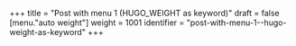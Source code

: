 +++
title = "Post with menu 1 (HUGO_WEIGHT as keyword)"
draft = false
[menu."auto weight"]
  weight = 1001
  identifier = "post-with-menu-1--hugo-weight-as-keyword"
+++
